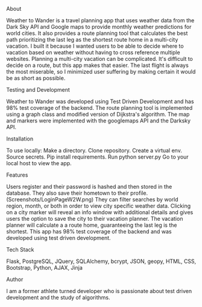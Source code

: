 

About

Weather to Wander is a travel planning app that uses weather data from the
Dark Sky API and Google maps to provide monthly weather predictions for world 
cities. It also provides a route planning tool that calculates the best path
prioritizing the last leg as the shortest route home in a multi-city vacation. I
built it because I wanted users to be able to decide where to vacation based on
weather without having to cross reference multiple websites. Planning a multi-city
vacation can be complicated. It's difficult to decide on a route, but this app
makes that easier. The last flight is always the most miserable, so I minimized 
user suffering by making certain it would be as short as possible.

Testing and Development

Weather to Wander was developed using Test Driven Development and has 98% test
coverage of the backend. The route planning tool is implemented using a graph
class and modified version of Dijkstra's algorithm. The map and markers were
implemented with the googlemaps API and the Darksky API.


Installation

To use locally:
Make a directory.
Clone repository.
Create a virtual env.
Source secrets.
Pip install requirements.
Run python server.py
Go to your local host to view the app.

Features

Users register and their password is hashed and then stored in the database. They
also save their hometown to their profile. 
(Screenshots/LoginPageW2W.png)
They can filter searches by world
region, month, or both in order to view city specific weather data. Clicking
on a city marker will reveal an info window with additional details and gives
users the option to save the city to their vacation planner. The vacation planner
will calculate a a route home, guaranteeing the last leg is the shortest. This
app has 98% test coverage of the backend and was developed using test driven
development.

Tech Stack

Flask, PostgreSQL, JQuery, SQLAlchemy, bcrypt, JSON, geopy, HTML, CSS, 
Bootstrap, Python, AJAX, Jinja


Author

I am a former athlete turned developer who is passionate about test driven 
development and the study of algorithms.

